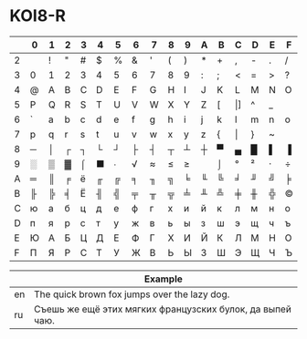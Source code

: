 # KOI8-R

| |0|1|2|3|4|5|6|7|8|9|A|B|C|D|E|F|
|-|-|-|-|-|-|-|-|-|-|-|-|-|-|-|-|-|
|2| |!|"|#|$|%|&|'|(|)|*|+|,|-|.|/|
|3|0|1|2|3|4|5|6|7|8|9|:|;|<|=|>|?|
|4|@|A|B|C|D|E|F|G|H|I|J|K|L|M|N|O|
|5|P|Q|R|S|T|U|V|W|X|Y|Z|[|\\|]|^|_|
|6|`|a|b|c|d|e|f|g|h|i|j|k|l|m|n|o|
|7|p|q|r|s|t|u|v|w|x|y|z|{|\||}|~| |
|8|─|│|┌|┐|└|┘|├|┤|┬|┴|┼|▀|▄|█|▌|▐|
|9|░|▒|▓|⌠|■|∙|√|≈|≤|≥| |⌡|°|²|·|÷|
|A|═|║|╒|ё|╓|╔|╕|╖|╗|╘|╙|╚|╛|╜|╝|╞|
|B|╟|╠|╡|Ё|╢|╣|╤|╥|╦|╧|╨|╩|╪|╫|╬|©|
|C|ю|а|б|ц|д|е|ф|г|х|и|й|к|л|м|н|о|
|D|п|я|р|с|т|у|ж|в|ь|ы|з|ш|э|щ|ч|ъ|
|E|Ю|А|Б|Ц|Д|Е|Ф|Г|Х|И|Й|К|Л|М|Н|О|
|F|П|Я|Р|С|Т|У|Ж|В|Ь|Ы|З|Ш|Э|Щ|Ч|Ъ|

| |Example
|-|-
|en|The quick brown fox jumps over the lazy dog.
|ru|Съешь же ещё этих мягких французских булок, да выпей чаю.
